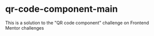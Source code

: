 # qr-code-component-main
This is a solution to the "QR code component" challenge on Frontend Mentor challenges
